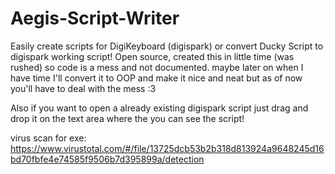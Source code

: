 # Aegis-Script-Writer
Easily create scripts for DigiKeyboard (digispark) or convert Ducky Script to digispark working script!
Open source, created this in little time (was rushed) so code is a mess and not documented. maybe later on when I have time I'll convert it to OOP and make it nice and neat but as of now you'll have to deal with the mess :3

Also if you want to open a already existing digispark script just drag and drop it on the text area where the you can see the script!

virus scan for exe: https://www.virustotal.com/#/file/13725dcb53b2b318d813924a9648245d16bd70fbfe4e74585f9506b7d395899a/detection
